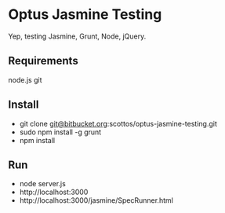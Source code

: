 # Optus Jasmine Testing

Yep, testing Jasmine, Grunt, Node, jQuery.

## Requirements

node.js
git

## Install

- git clone git@bitbucket.org:scottos/optus-jasmine-testing.git
- sudo npm install -g grunt
- npm install

## Run

- node server.js
- http://localhost:3000
- http://localhost:3000/jasmine/SpecRunner.html
